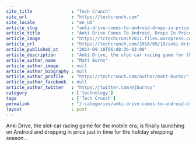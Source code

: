 ```yaml
---
site_title               : "Tech Crunch"
site_url                 : "https://techcrunch.com"
site_locale              : "en_US"
article_slug             : "anki-drive-comes-to-android-drops-in-price-to-s149-99"
article_title            : "Anki Drive Comes To Android, Drops In Price To $149.99"
article_image            : "https://tctechcrunch2011.files.wordpress.com/2014/09/anki-drive-crossroads-3x4-view.jpg?w=764&h=400&crop=1"
article_url              : "https://techcrunch.com/2014/09/18/anki-drive-comes-to-android-drops-in-price-to-149-99/"
article_published_at     : "2014-09-18T06:00:36-03:00"
article_description      : "Anki Drive, the slot-car racing game for the mobile era, is finally launching on Android and dropping in price just in time for the holiday shopping season..."
article_author_name      : "Matt Burns"
article_author_image     : null
article_author_biography : null
article_author_profile   : "https://techcrunch.com/author/matt-burns/"
article_author_facebook  : null
article_author_twitter   : "https://twitter.com/mjburnsy"
category                 : ['technology']
tags                     : ['Tech Crunch']
permalink                : "/:categories/anki-drive-comes-to-android-drops-in-price-to-s149-99/"
layout                   : post
---
```


Anki Drive, the slot-car racing game for the mobile era, is finally launching on Android and dropping in price just in time for the holiday shopping season...
